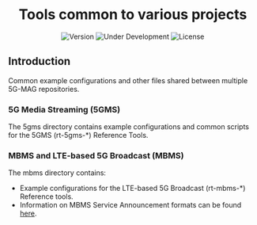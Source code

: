 <h1 align="center">Tools common to various projects</h1>
<p align="center">
  <img src="https://img.shields.io/github/v/tag/5G-MAG/rt-mbms-tx-for-qrd-and-crd?label=version" alt="Version">
  <img src="https://img.shields.io/badge/Status-Under_Development-yellow" alt="Under Development">
  <img src="https://img.shields.io/badge/License-5G--MAG%20Public%20License%20(v1.0)-blue" alt="License">
</p>

## Introduction

Common example configurations and other files shared between multiple 5G-MAG repositories.

### 5G Media Streaming (5GMS)

The 5gms directory contains example configurations and common scripts for the
5GMS (rt-5gms-\*) Reference Tools.

### MBMS and LTE-based 5G Broadcast (MBMS)

The mbms directory contains:
* Example configurations for the LTE-based 5G
Broadcast (rt-mbms-\*) Reference tools.
* Information on MBMS Service Announcement formats can be found [here](https://5g-mag.github.io/Getting-Started/pages/lte-based-5g-broadcast/rt-common-shared/MBMS-service-announcement-files.html).
